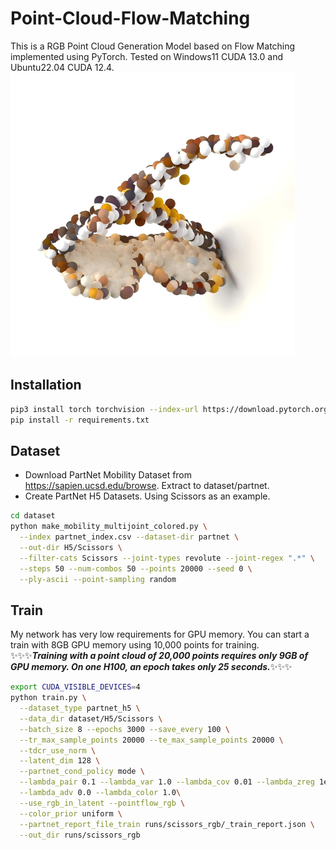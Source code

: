 # Point-Cloud-Flow-Matching  
This is a RGB Point Cloud Generation Model based on Flow Matching implemented using PyTorch. Tested on Windows11 CUDA 13.0 and Ubuntu22.04 CUDA 12.4.  
![A random sample eyeglass](./assets/pred_4.png)
## Installation
```sh
pip3 install torch torchvision --index-url https://download.pytorch.org/whl/cu130
pip install -r requirements.txt
```

## Dataset

- Download PartNet Mobility Dataset from https://sapien.ucsd.edu/browse. Extract to dataset/partnet. 
- Create PartNet H5 Datasets. Using Scissors as an example.
```sh
cd dataset
python make_mobility_multijoint_colored.py \
  --index partnet_index.csv --dataset-dir partnet \
  --out-dir H5/Scissors \
  --filter-cats Scissors --joint-types revolute --joint-regex ".*" \
  --steps 50 --num-combos 50 --points 20000 --seed 0 \
  --ply-ascii --point-sampling random
```

## Train
My network has very low requirements for GPU memory. You can start a train with 8GB GPU memory using 10,000 points for training.  
✨✨✨**_Training with a point cloud of 20,000 points requires only 9GB of GPU memory. On one H100, an epoch takes only 25 seconds._**✨✨✨ 
```sh
export CUDA_VISIBLE_DEVICES=4
python train.py \
  --dataset_type partnet_h5 \
  --data_dir dataset/H5/Scissors \
  --batch_size 8 --epochs 3000 --save_every 100 \
  --tr_max_sample_points 20000 --te_max_sample_points 20000 \
  --tdcr_use_norm \
  --latent_dim 128 \
  --partnet_cond_policy mode \
  --lambda_pair 0.1 --lambda_var 1.0 --lambda_cov 0.01 --lambda_zreg 1e-4 \
  --lambda_adv 0.0 --lambda_color 1.0\
  --use_rgb_in_latent --pointflow_rgb \
  --color_prior uniform \
  --partnet_report_file_train runs/scissors_rgb/_train_report.json \
  --out_dir runs/scissors_rgb
```